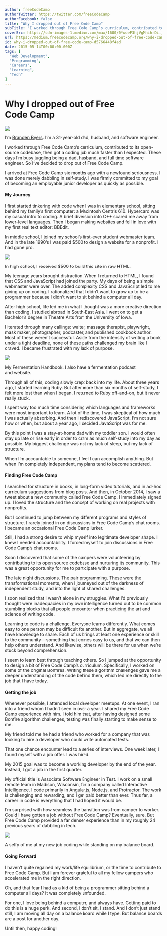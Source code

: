 ```yaml
---
author: freeCodeCamp
authorTwitter: https://twitter.com/freeCodeCamp
authorFacebook: false
title: "Why I dropped out of Free Code Camp"
subTitle: "I worked through Free Code Camp’s curriculum, contributed to its open-source codebase, then got a coding job much faster than I expected...."
coverSrc: https://cdn-images-1.medium.com/max/1600/0*woeF3hjVgMhihrDi.jpeg
url: https://medium.freecodecamp.org/why-i-dropped-out-of-free-code-camp-d5766448f4ad
id: why-i-dropped-out-of-free-code-camp-d5766448f4ad
date: 2015-05-14T00:00:00.000Z
tags: [
  "Web Development",
  "Programming",
  "Careers",
  "Learning",
  "Tech"
]
---
```

# Why I dropped out of Free Code Camp



![](https://cdn-images-1.medium.com/max/1600/0*woeF3hjVgMhihrDi.jpeg)

I’m [Branden Byers](https://twitter.com/brandenbyers). I’m a 31-year-old dad, husband, and software engineer.



I worked through Free Code Camp’s curriculum, contributed to its open-source codebase, then got a coding job much faster than I expected. These days I’m busy juggling being a dad, husband, and full time software engineer. So I’ve decided to drop out of Free Code Camp.  

I arrived at Free Code Camp six months ago with a newfound seriousness. I was done merely dabbling in self-study. I was firmly committed to my goal of becoming an employable junior developer as quickly as possible.

#### My Journey

I first started tinkering with code when I was in elementary school, sitting behind my family’s first computer: a Macintosh Centris 610\. Hypercard was my casual intro to coding. A brief diversion into C++ scared me away from lower-level languages. Then I began making websites and fell in love with my first real text editor: BBEdit.  

In middle school, I joined my school’s first-ever student webmaster team. And in the late 1990’s I was paid $500 to design a website for a nonprofit. I had gone pro.



![](https://cdn-images-1.medium.com/max/1600/0*BOUYktuVLU0t_Gd2.png)

In high school, I received $500 to build this site in raw HTML.



My teenage years brought distraction. When I returned to HTML, I found that CSS and JavaScript had joined the party. My days of being a simple webmaster were over. The added complexity CSS and JavaScript led to me giving up on coding. I rationalized that I didn’t want to grow up to be a programmer because I didn’t want to sit behind a computer all day.  

After high school, life led me in what I thought was a more creative direction than coding. I studied abroad in South-East Asia. I went on to get a Bachelor’s degree in Theatre Arts from the University of Iowa.  

I iterated through many callings: waiter, massage therapist, playwright, mask maker, photographer, podcaster, and published cookbook author. Most of these weren’t successful. Aside from the intensity of writing a book under a tight deadline, none of these paths challenged my brain like I craved. I became frustrated with my lack of purpose.



![](https://cdn-images-1.medium.com/max/1600/0*pe1BPDREO7W5BFAK.jpg)

My Fermentation Handbook. I also have a fermentation podcast and website.



Through all of this, coding slowly crept back into my life. About three years ago, I started learning Ruby. But after more than six months of self-study, I felt more lost than when I began. I returned to Ruby off-and-on, but it never really stuck.  

I spent way too much time considering which languages and frameworks were most important to learn. A lot of the time, I was skeptical of how much I was actually absorbing. And then I rediscovered JavaScript. I’m not sure how or when, but about a year ago, I decided JavaScript was for me.  

By this point I was a stay-at-home dad with my toddler son. I would often stay up late or rise early in order to cram as much self-study into my day as possible. My biggest challenge was not my lack of sleep, but my lack of structure.  

When I’m accountable to someone, I feel I can accomplish anything. But when I’m completely independent, my plans tend to become scattered.

#### Finding Free Code Camp

I searched for structure in books, in long-form video tutorials, and in ad-hoc curriculum suggestions from blog posts. And then, in October 2014, I saw a tweet about a new community called Free Code Camp. I immediately signed up. I loved the structure and the concept of working on real projects with nonprofits.  

But I continued to jump between my different programs and styles of structure. I rarely joined in on discussions in Free Code Camp’s chat rooms. I became an occasional Free Code Camp lurker.  

Still, I had a strong desire to whip myself into legitimate developer shape. I knew I needed accountability. I forced myself to join discussions in Free Code Camp’s chat rooms.  

Soon I discovered that some of the campers were volunteering by contributing to its open source codebase and nurturing its community. This was a great opportunity for me to participate with a purpose.  

The late night discussions. The pair programming. These were the transformational moments, when I journeyed out of the darkness of independent study, and into the light of shared challenges.  

I soon realized that I wasn’t alone in my struggles. What I’d previously thought were inadequacies in my own intelligence turned out to be common stumbling blocks that all people encounter when practicing the art and science of writing code.  

Learning to code is a challenge. Everyone learns differently. What comes easy to one person may be difficult for another. But in aggregate, we all have knowledge to share. Each of us brings at least one experience or skill to the community — something that comes easy to us, and that we can then help others understand. And likewise, others will be there for us when we’re stuck beyond comprehension.  

I seem to learn best through teaching others. So I jumped at the opportunity to design a bit of Free Code Camp’s curriculum. Specifically, I worked on some of the original Bonfires. Writing these algorithm challenges gave me a deeper understanding of the code behind them, which led me directly to the job that I have today.

#### Getting the job

Whenever possible, I attended local developer meetups. At one event, I ran into a friend whom I hadn’t seen in over a year. I shared my Free Code Camp experience with him. I told him that, after having designed some Bonfire algorithm challenges, testing was finally starting to make sense to me.  

My friend told me he had a friend who worked for a company that was looking to hire a developer who could write automated tests.  

That one chance encounter lead to a series of interviews. One week later, I found myself with a job offer. I was hired.  

My 2015 goal was to become a working developer by the end of the year. Instead, I got a job in the first quarter.  

My official title is Associate Software Engineer in Test. I work on a small remote team in Madison, Wisconsin, for a company called Interactive Intelligence. I code primarily in Angular.js, Node.js, and Protractor. The work is challenging and rewarding, and I get paid better than ever. Thus far, a career in code is everything that I had hoped it would be.  

I’m surprised with how seamless the transition was from camper to worker. Could I have gotten a job without Free Code Camp? Eventually, sure. But Free Code Camp provided a far denser experience than in my roughly 24 previous years of dabbling in tech.



![](https://cdn-images-1.medium.com/max/1600/0*CgbMWnxCNsH5C_B0.jpg)

A selfy of me at my new job coding while standing on my balance board.



#### Going Forward

I haven’t quite regained my work/life equilibrium, or the time to contribute to Free Code Camp. But I am forever grateful to all my fellow campers who accelerated me in the right direction.

Oh, and that fear I had as a kid of being a programmer sitting behind a computer all days? It was completely unfounded.

For one, I love being behind a computer, and always have. Getting paid to do this is a huge perk. And second, I don’t sit, I stand. And I don’t just stand still, I am moving all day on a balance board while I type. But balance boards are a post for another day.

Until then, happy coding!








